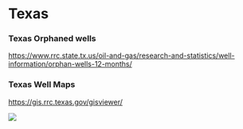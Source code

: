 # Texas






### Texas Orphaned wells

https://www.rrc.state.tx.us/oil-and-gas/research-and-statistics/well-information/orphan-wells-12-months/


### Texas Well Maps

https://gis.rrc.texas.gov/gisviewer/

![](../assets/images/texasWellMap.png)



